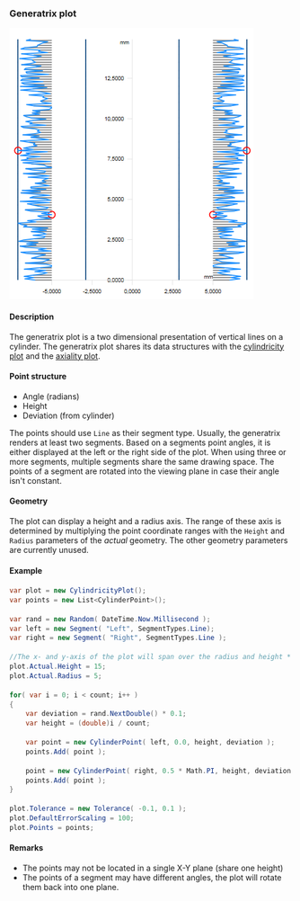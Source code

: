 [preview]: gfx/Generatrix.png "Generatrix plot"

### Generatrix plot

![Generatrix plot][preview]

#### Description

The generatrix plot is a two dimensional presentation of vertical lines on a cylinder. The generatrix plot shares its data structures with the [cylindricity plot](Cylindricity.md) and the [axiality plot](Axiality.md).

#### Point structure

* Angle (radians)
* Height
* Deviation (from cylinder)

The points should use `Line` as their segment type. Usually, the generatrix renders at least two segments. Based on a segments point angles, it is either displayed at the left or the right side of the plot. When using three or more segments, multiple segments share the same drawing space. The points of a segment are rotated into the viewing plane in case their angle isn't constant.

#### Geometry

The plot can display a height and a radius axis. The range of these axis is determined by multiplying the point coordinate ranges with the `Height` and `Radius` parameters of the _actual_ geometry. The other geometry parameters are currently unused.

#### Example

```csharp
var plot = new CylindricityPlot();
var points = new List<CylinderPoint>();

var rand = new Random( DateTime.Now.Millisecond );
var left = new Segment( "Left", SegmentTypes.Line);
var right = new Segment( "Right", SegmentTypes.Line );

//The x- and y-axis of the plot will span over the radius and height * plotpoints min/max.
plot.Actual.Height = 15;
plot.Actual.Radius = 5;

for( var i = 0; i < count; i++ )
{
	var deviation = rand.NextDouble() * 0.1;
	var height = (double)i / count;

	var point = new CylinderPoint( left, 0.0, height, deviation );
	points.Add( point );

	point = new CylinderPoint( right, 0.5 * Math.PI, height, deviation );
	points.Add( point );
}

plot.Tolerance = new Tolerance( -0.1, 0.1 );
plot.DefaultErrorScaling = 100;
plot.Points = points;
```

#### Remarks

* The points may not be located in a single X-Y plane (share one height)
* The points of a segment may have different angles, the plot will rotate them back into one plane.
